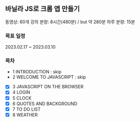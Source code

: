## 바닐라 JS로 크롬 앱 만들기

동영상: 60개
강의 분량: 8시간(480분) / but 약 280분
하루 분량: 15분

### 목표 일정

2023.02.17 ~ 2023.03.10

### 목차

- 1 INTRODUCTION : skip
- 2 WELCOME TO JAVASCRIPT : skip
- [x] 3 JAVASCRIPT ON THE BROWSER
- [x] 4 LOGIN
- [x] 5 CLOCK
- [x] 6 QUOTES AND BACKGROUND
- [x] 7 TO DO LIST
- [x] 8 WEATHER
